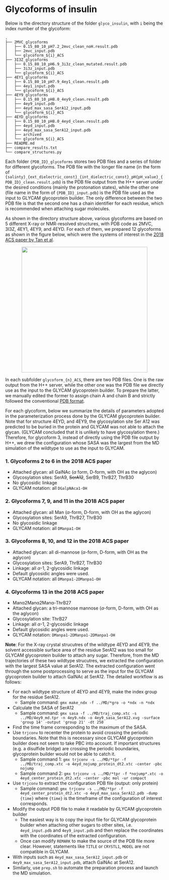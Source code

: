 # Glycoforms of insulin
Below is the directory structure of the folder `glyco_insulin`, with `i` being the index number of the glycoform:
```
.
├── 2MVC_glycoforms
│   ├── 0.15_80_10_pH7.2_2mvc_clean_noH.result.pdb
│   ├── 2mvc_input.pdb
│   └── glycoform_${i}_ACS
├── 3I3Z_glycoforms
│   ├── 0.15_80_10_pH6.9_3i3z_clean_mutated.result.pdb
│   ├── 3i3z_input.pdb
│   └── glycoform_${i}_ACS
├── 4EY1_glycoforms
│   ├── 0.15_80_10_pH7.9_4ey1_clean.result.pdb
│   ├── 4ey1_input.pdb
│   └── glycoform_${i}_ACS
├── 4EY9_glycoforms
│   ├── 0.15_80_10_pH8.0_4ey9_clean.result.pdb
│   ├── 4ey9_input.pdb
│   ├── 4eyd_max_sasa_SerA12_input.pdb
│   └── glycoform_${i}_ACS
├── 4EYD_glycoforms
│   ├── 0.15_80_10_pH8.0_4eyd_clean.result.pdb
│   ├── 4eyd_input.pdb
│   ├── 4eyd_max_sasa_SerA12_input.pdb
│   ├── archived
│   └── glycoform_${i}_ACS
├── README.md
├── compare_results.txt
└── compare_structures.py
```
Each folder `{PDB_ID}_glycoforms` stores two PDB files and a series of folder for different glycoforms. The PDB file with the longer file name (in the form of `{salinty}_{ext_dielectric_const}_{int_dielectric_const}_pH{pH_value}_{PDB_ID}_clean.result.pdb`) is the PDB file output from the H++ server under the desired conditions (mainly the protonation states), while the other one (file name in the form of `{PDB_ID}_input.pdb`) is the PDB file used as the input to GLYCAM glycoprotein builder. The only difference between the two PDB file is that the second one has a chain identifier for each residue, which is recommended when attaching sugar molecules.

As shown in the directory structure above, various glycoforms are based on 5 different X-ray or NMR-resolved structures, with PDB code as 2MVC, 3I3Z, 4EY1, 4EY9, and 4EYD. For each of them, we prepared 12 glycoforms as shown in the figure below, which were the systems of interest in the [2018 ACS paper by Tan et al](https://pubs.acs.org/doi/abs/10.1021/acschembio.7b00794).

<center><img src=https://i.imgur.com/kwdYFCt.png width=400>
</center>

In each subfolder `glycoform_{n}_ACS`, there are two PDB files. One is the raw output from the H++ server, while the other one was the PDB file we directly use as the input to the GLYCAM glycoprotein builder. To prepare the latter, we manually edited the former to assign chain A and chain B and strictly followed the conventional [PDB format](https://www.cgl.ucsf.edu/chimera/docs/UsersGuide/tutorials/pdbintro.html).

For each glycoform, below we summarize the details of parameters adopted in the parameterization process done by the GLYCAM glycoprotein builder. Note that for structure 4EYD, and 4EY9, the glycosylation site Ser A12 was predicted to be buried in the protein and GLYCAM was not able to attach the glycan. (GLYCAM concluded that it is unlikely to have glycosylation there.) Therefore, for glycoform 3, instead of directly using the PDB file output by H++, we drew the configuration whose SASA was the largest from the MD simulation of the wildtype to use as the input to GLYCAM. 
### 1. Glycoforms 2 to 6 in the 2018 ACS paper
- Attached glycan: all GalNAc ($\alpha$ form, D-form, with OH as the aglycon)
- Glycosylation sites: SerA9, ~~SerA12~~, SerB9, ThrB27, ThrB30
- No glycosidic linkage
- GLYCAM notation: all `DGalpNAca1-OH`

### 2. Glycoforms 7, 9, and 11 in the 2018 ACS paper
- Attached glycan: all Man ($\alpha$-form, D-form, with OH as the aglycon)
- Glycosylation sites: SerA9, ThrB27, ThrB30
- No glycosidic linkage
- GLYCAM notation: all `DManpa1-OH`

### 3. Glycoforms 8, 10, and 12 in the 2018 ACS paper 
- Attached glycan: all di-mannose ($\alpha$-form, D-form, with OH as the aglycon)
- Glycosylation sites: SerA9, ThrB27, ThrB30
- Linkage: all $\alpha$-1, 2-glycosidic linkage
- Default glycosidic angles were used.
- GLYCAM notation: all `DManpa1-2DManpa1-OH`

### 4. Glycoforms 13 in the 2018 ACS paper
- Manα2Manα2Manα-ThrB27
- Attached glycan: a tri-mannose mannose ($\alpha$-form, D-form, with OH as the aglycon)
- Glycosylation site: ThrB27
- Linkage: all $\alpha$-1, 2-glycosidic linkage
- Default glycosidic angles were used.
- GLYCAM notation: `DManpa1-2DManpa1-2DManpa1-OH`

**Note**: For the X-ray crystal strucutres of the wildtype 4EYD and 4EY9, the solvent accessible surface area of the residue SerA12 was too small for GLYCAM glycoprotein builder to attach any sugar. Therefore, from the MD trajectories of these two wildtype strucutres, we extracted the configuration with the largest SASA value at SerA12. The extracted configuration went through the some postprocessing to serve as the input for the GLYCAM glycoprotein builder to attach GalNAc at SerA12. The detailed workflow is as follows:
- For each wildtype structure of 4EYD and 4EY9, make the index group for the residue SerA12.
  - Sample command: `gmx make_ndx -f ../MD/*gro -o *ndx -n *ndx`
- Calculate the SASA of SerA12
  - Sample command: `gmx sasa -f ../MD/traj_comp.xtc -s ../MD/4ey9_md.tpr -n 4ey9.ndx -o 4ey9_sasa_SerA12.xvg -surface 'group 14' -output 'group 21' -dt 250`
- Find the time frame corresponding to the maximum of the SASA.
- Use `trjconv` to recenter the protein to avoid crossing the periodic boundaries. Note that this is necessary since GLYCAM glycoprotein builder does not seem to take PBC into account. If important structures (e.g. a disulfide bridge) are crossing the periodic boundaries, glycoprotein builder would not be able to catch it.
  - Sample command 1: `gmx trjconv -s ../MD/*tpr -f ../MD/traj_comp.xtc -o 4eyd_nojump_protein_dt2.xtc -center -pbc nojump`
  - Sample command 2: `gmx trjconv -s ../MD/*tpr -f *nojump*.xtc -o 4eyd_center_protein_dt2.xtc -center -pbc mol -ur compact`
- Use `trjconv` to extract the configuration PDB file (output: only protein)
  - Sample command: `gmx trjconv -s ../MD/*tpr -f 4eyd_center_protein_dt2.xtc -o 4eyd_max_sasa_SerA12.pdb -dump {time}` where `{time}` is the timeframe of the configuration of interest corresponds.
- Modify the output PDB file to make it readable by GLYCAM glycoprotein builder
  - The easiest way is to copy the input file for GLYCAM glycoprotein builder when attaching other sugars to other sites, i.e. `4eyd_input.pdb` and `4ey9_input.pdb` and then replace the coordinates with the coordinates of the extracted configuration. 
  - Once can modify `REMARK` to make the source of the PDB file more clear. However, statements like `TITLE` or `CRYSTL1`, `MODEL` are not compatible in GLYCAM.
- With inputs such as `4eyd_max_sasa_SerA12_input.pdb` or `4ey9_max_sasa_SerA12_input.pdb`, attach GalNAc at SerA12.
- Similarly, use `prep.sh` to automate the preparation process and launch the MD simulation. 